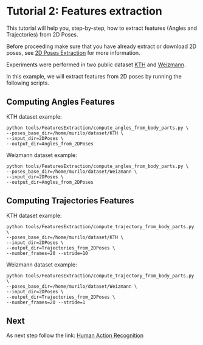 # Tutorial 2: Features extraction

This tutorial will help you, step-by-step, how to extract features (Angles and Trajectories) from 2D Poses.

Before proceeding make sure that you have already extract or download 2D poses, see [2D Poses Extraction](2DPoses_extraction.md) for more information.

Experiments were performed in two public dataset [KTH](http://www.nada.kth.se/cvap/actions/) and [Weizmann](http://www.wisdom.weizmann.ac.il/~vision/SpaceTimeActions.html).


In this example, we will extract features from 2D poses by running the following scripts.

## Computing Angles Features

KTH dataset example:
```
python tools/FeaturesExtraction/compute_angles_from_body_parts.py \
--poses_base_dir=/home/murilo/dataset/KTH \
--input_dir=2DPoses \
--output_dir=Angles_from_2DPoses
```
Weizmann dataset example:
```
python tools/FeaturesExtraction/compute_angles_from_body_parts.py \
--poses_base_dir=/home/murilo/dataset/Weizmann \
--input_dir=2DPoses \
--output_dir=Angles_from_2DPoses
```

## Computing Trajectories Features
KTH dataset example:
```
python tools/FeaturesExtraction/compute_trajectory_from_body_parts.py \
--poses_base_dir=/home/murilo/dataset/KTH \
--input_dir=2DPoses \
--output_dir=Trajectories_from_2DPoses \
--number_frames=20 --stride=10
```

Weizmann dataset example:
```
python tools/FeaturesExtraction/compute_trajectory_from_body_parts.py \
--poses_base_dir=/home/murilo/dataset/Weizmann \
--input_dir=2DPoses \
--output_dir=Trajectories_from_2DPoses \
--number_frames=20 --stride=1
```


## Next
As next step follow the link:
[Human Action Recognition](classification.md)
